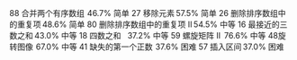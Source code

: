 88 合并两个有序数组  46.7% 简单 
27 移除元素 57.5% 简单 
26 删除排序数组中的重复项 48.6% 简单 
80 删除排序数组中的重复项 II 54.5% 中等 
16 最接近的三数之和 43.0% 中等
18 四数之和    37.2% 中等 
59 螺旋矩阵 II  76.6% 中等 
48旋转图像  67.0% 中等 
41 缺失的第一个正数  37.6% 困难 
57 插入区间 37.0% 困难 

